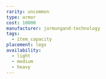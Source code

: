 ```yaml
---
rarity: uncommon
type: armor
cost: 10000
manufacturer: jormungand-technology
tags:
  - item_capacity
placement: legs
availability:
  - light
  - medium
  - heavy
---
```

